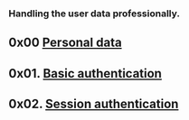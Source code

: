 ### Handling the user data professionally.

## 0x00 [Personal data](https://github.com/Juli868/alx-backend-user-data/tree/master/0x00-personal_data)

## 0x01. [Basic authentication](https://github.com/Juli868/alx-backend-user-data/tree/master/0x01-Basic_authentication)
## 0x02. [Session authentication](https://github.com/Juli868/alx-backend-user-data/tree/master/0x02-Session_authentication)
